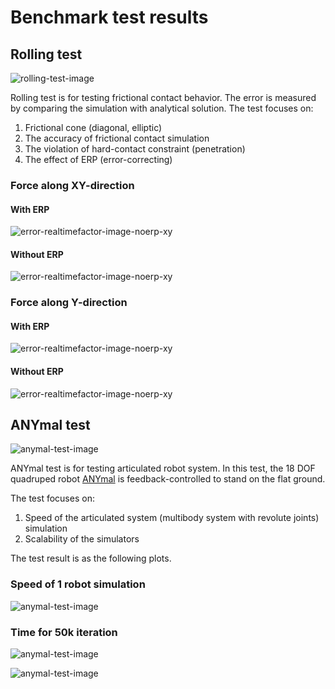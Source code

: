 # Benchmark test results 

## Rolling test 

![rolling-test-image](https://raw.githubusercontent.com/EastskyKang/simbench/master/img/RollingBenchmark.png)

Rolling test is for testing frictional contact behavior. The error is measured by comparing the simulation with analytical solution.
The test focuses on:

1. Frictional cone (diagonal, elliptic)
2. The accuracy of frictional contact simulation
3. The violation of hard-contact constraint (penetration)
4. The effect of ERP (error-correcting)

### Force along XY-direction 

#### With ERP

![error-realtimefactor-image-noerp-xy](https://raw.githubusercontent.com/EastskyKang/simbench/master/img/rolling/error-speed-noerp-xy.png)

#### Without ERP

![error-realtimefactor-image-noerp-xy](https://raw.githubusercontent.com/EastskyKang/simbench/master/img/rolling/error-speed-erp-xy.png)


### Force along Y-direction 

#### With ERP

![error-realtimefactor-image-noerp-xy](https://raw.githubusercontent.com/EastskyKang/simbench/master/img/rolling/error-speed-noerp-y.png)

#### Without ERP

![error-realtimefactor-image-noerp-xy](https://raw.githubusercontent.com/EastskyKang/simbench/master/img/rolling/error-speed-erp-y.png)




## ANYmal test

![anymal-test-image](https://raw.githubusercontent.com/EastskyKang/simbench/master/img/AnymalBenchmark.png)

ANYmal test is for testing articulated robot system. In this test, the 18 DOF quadruped robot [ANYmal](http://www.rsl.ethz.ch/) is feedback-controlled to stand on the flat ground.  

The test focuses on:

1. Speed of the articulated system (multibody system with revolute joints) simulation
2. Scalability of the simulators

The test result is as the following plots.

### Speed of 1 robot simulation 
![anymal-test-image](https://raw.githubusercontent.com/EastskyKang/simbench/master/img/anymal-stand/samplebar.png)

### Time for 50k iteration 
![anymal-test-image](https://raw.githubusercontent.com/EastskyKang/simbench/master/img/anymal-stand/sampleplot.png)

![anymal-test-image](https://raw.githubusercontent.com/EastskyKang/simbench/master/img/anymal-stand/sampleplot-log.png)
